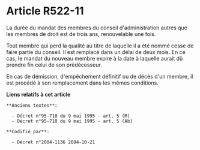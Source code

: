 # Article R522-11

La durée du mandat des membres du conseil d'administration autres que les membres de droit est de trois ans, renouvelable une
fois.

Tout membre qui perd la qualité au titre de laquelle il a été nommé cesse de faire partie du conseil. Il est remplacé dans un
délai de deux mois. En ce cas, le mandat du nouveau membre expire à la date à laquelle aurait dû prendre fin celui de son
prédécesseur.

En cas de démission, d'empêchement définitif ou de décès d'un membre, il est procédé à son remplacement dans les mêmes
conditions.

**Liens relatifs à cet article**

	**Anciens textes**:

	  - Décret n°95-710 du 9 mai 1995 - art. 5 (M)
	  - Décret n°95-710 du 9 mai 1995 - art. 5 (Ab)

	**Codifié par**:

	  - Décret n°2004-1136 2004-10-21
